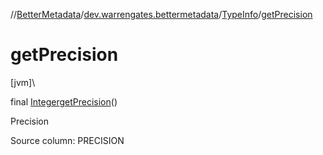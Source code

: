 //[BetterMetadata](../../../index.md)/[dev.warrengates.bettermetadata](../index.md)/[TypeInfo](index.md)/[getPrecision](get-precision.md)

# getPrecision

[jvm]\

final [Integer](https://docs.oracle.com/javase/8/docs/api/java/lang/Integer.html)[getPrecision](get-precision.md)()

Precision

Source column: PRECISION
